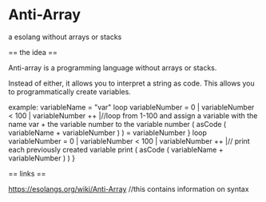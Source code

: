 # Anti-Array
a esolang without arrays or stacks

== the idea ==

Anti-array is a programming language without arrays or stacks.

Instead of either, it allows you to interpret a string as code. This allows you to programmatically create variables.

example:
	variableName = "var"
loop variableNumber = 0 | variableNumber < 100 | variableNumber ++ |//loop from 1-100 and assign a variable with the name var + the variable number to the variable number
	( asCode ( variableName + variableNumber ) ) = variableNumber
}
loop variableNumber = 0 | variableNumber < 100 | variableNumber ++ |// print each previously created variable
	print ( asCode ( variableName + variableNumber ) )
}

== links ==

https://esolangs.org/wiki/Anti-Array //this contains information on syntax
